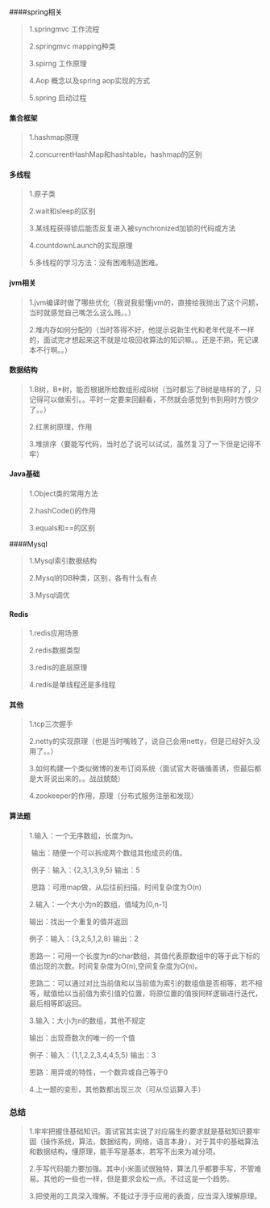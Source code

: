 ####spring相关

> 1.springmvc 工作流程
>
> 2.springmvc mapping种类
>
> 3.spirng 工作原理
>
> 4.Aop 概念以及spring aop实现的方式
>
> 5.spring 启动过程



#### 集合框架

> 1.hashmap原理
>
> 2.concurrentHashMap和hashtable，hashmap的区别



#### 多线程

> 1.原子类
>
> 2.wait和sleep的区别
>
> 3.某线程获得锁后能否反复进入被synchronized加锁的代码或方法
>
> 4.countdownLaunch的实现原理
>
> 5.多线程的学习方法：没有困难制造困难。



#### jvm相关

> 1.jvm编译时做了哪些优化（我说我挺懂jvm的，直接给我抛出了这个问题，当时就感觉自己嘴怎么这么贱。。）
>
> 2.堆内存如何分配的（当时答得不好，他提示说新生代和老年代是不一样的，面试完才想起来这不就是垃圾回收算法的知识嘛。。还是不熟，死记课本不行啊。。）



#### 数据结构

> 1.B树，B*树，能否根据所给数组形成B树（当时都忘了B树是啥样的了，只记得可以做索引。。平时一定要来回翻看，不然就会感觉到书到用时方恨少了。。）
>
> 2.红黑树原理，作用
>
> 3.堆排序（要能写代码，当时怂了说可以试试，虽然复习了一下但是记得不牢）



#### Java基础

> 1.Object类的常用方法
>
> 2.hashCode()的作用
>
> 3.equals和==的区别



####Mysql

> 1.Mysql索引数据结构
>
> 2.Mysql的DB种类，区别，各有什么有点
>
> 3.Mysql调优



#### Redis

> 1.redis应用场景
>
> 2.redis数据类型
>
> 3.redis的底层原理
>
> 4.redis是单线程还是多线程



#### 其他

> 1.tcp三次握手
>
> 2.netty的实现原理（也是当时嘴贱了，说自己会用netty，但是已经好久没用了。。）
>
> 3.如何构建一个类似微博的发布订阅系统（面试官大哥循循善诱，但最后都是大哥说出来的。。战战兢兢）
>
> 4.zookeeper的作用，原理（分布式服务注册和发现）



#### 算法题

> 1.输入：一个无序数组，长度为n。
>
> ​    输出：随便一个可以拆成两个数组其他成员的值。
>
> ​    例子：输入：{2,3,1,3,9,5} 	输出：5
>
> ​     思路：可用map做，从后往前扫描，时间复杂度为O(n)
>
> 
>
> 2.输入：一个大小为n的数组，值域为[0,n-1]
>
>    输出：找出一个重复的值并返回
>
>    例子：输入：{3,2,5,1,2,8}	 	输出：2
>
> ​    思路一：可用一个长度为n的char数组，其值代表原数组中的等于此下标的值出现的次数。时间复杂度为O(n),空间复杂度为O(n)。
>
> ​     思路二：可以通过对比当前值和以当前值为索引的数组值是否相等，若不相等，赋值给以当前值为索引值的位置，将原位置的值按同样逻辑进行迭代，最后相等即返回。
>
> 
>
> 3.输入：大小为n的数组，其他不规定
>
>    输出：出现奇数次的唯一的一个值
>
>    例子：输入：{1,1,2,2,3,4,4,5,5}  		输出：3
>
>    思路：用异或的特性，一个数异或自己等于0
>
> 
>
> 4.上一题的变形，其他数都出现三次（可从位运算入手）



### 总结

> 1.牢牢把握住基础知识。面试官其实说了对应届生的要求就是基础知识要牢固（操作系统，算法，数据结构，网络，语言本身），对于其中的基础算法和数据结构，懂原理，能手写是基本，若写不出来为减分项。
>
> 2.手写代码能力要加强。其中小米面试很独特，算法几乎都要手写，不管难易。其他的一些也一样，但是要求会松一点。不过这是一个趋势。
>
> 3.把使用的工具深入理解。不能过于浮于应用的表面，应当深入理解原理。